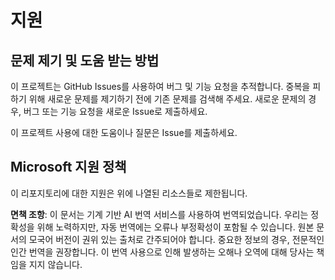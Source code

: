# 지원
## 문제 제기 및 도움 받는 방법  

이 프로젝트는 GitHub Issues를 사용하여 버그 및 기능 요청을 추적합니다. 중복을 피하기 위해 새로운 문제를 제기하기 전에 기존 문제를 검색해 주세요. 새로운 문제의 경우, 버그 또는 기능 요청을 새로운 Issue로 제출하세요.

이 프로젝트 사용에 대한 도움이나 질문은 Issue를 제출하세요.

## Microsoft 지원 정책  

이 리포지토리에 대한 지원은 위에 나열된 리소스들로 제한됩니다.

**면책 조항**:
이 문서는 기계 기반 AI 번역 서비스를 사용하여 번역되었습니다. 우리는 정확성을 위해 노력하지만, 자동 번역에는 오류나 부정확성이 포함될 수 있습니다. 원본 문서의 모국어 버전이 권위 있는 출처로 간주되어야 합니다. 중요한 정보의 경우, 전문적인 인간 번역을 권장합니다. 이 번역 사용으로 인해 발생하는 오해나 오역에 대해 당사는 책임을 지지 않습니다.